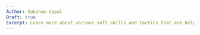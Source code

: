 ```yaml
---
Author: Saksham Uppal
Draft: true
Excerpt: Learn more about various soft skills and tactics that are helpful for PMs. Topics covered include leading through influence, negotiation, time management, feedback, and team building.
---
```


